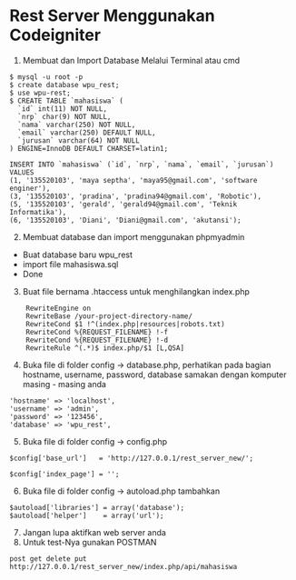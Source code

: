 # Rest Server Menggunakan Codeigniter 
1. Membuat dan Import Database Melalui Terminal atau cmd
```
$ mysql -u root -p
$ create database wpu_rest;
$ use wpu-rest;
$ CREATE TABLE `mahasiswa` (
  `id` int(11) NOT NULL,
  `nrp` char(9) NOT NULL,
  `nama` varchar(250) NOT NULL,
  `email` varchar(250) DEFAULT NULL,
  `jurusan` varchar(64) NOT NULL
) ENGINE=InnoDB DEFAULT CHARSET=latin1;

INSERT INTO `mahasiswa` (`id`, `nrp`, `nama`, `email`, `jurusan`) VALUES
(1, '135520103', 'maya septha', 'maya95@gmail.com', 'software enginer'),
(3, '135520103', 'pradina', 'pradina94@gmail.com', 'Robotic'),
(5, '135520103', 'gerald', 'gerald94@gmail.com', 'Teknik Informatika'),
(6, '135520103', 'Diani', 'Diani@gmail.com', 'akutansi');
```
2. Membuat database dan import menggunakan phpmyadmin
- Buat database baru wpu_rest
- import file mahasiswa.sql
- Done

3. Buat file bernama .htaccess untuk menghilangkan index.php
```
    RewriteEngine on
    RewriteBase /your-project-directory-name/
    RewriteCond $1 !^(index.php|resources|robots.txt)
    RewriteCond %{REQUEST_FILENAME} !-f
    RewriteCond %{REQUEST_FILENAME} !-d
    RewriteRule ^(.*)$ index.php/$1 [L,QSA]
```
4. Buka file di folder config -> database.php, perhatikan pada bagian hostname, username, password, database samakan dengan komputer masing - masing anda
```
'hostname' => 'localhost',
'username' => 'admin',
'password' => '123456',
'database' => 'wpu_rest',

```
5. Buka file di folder config -> config.php
```
$config['base_url']   = 'http://127.0.0.1/rest_server_new/';

$config['index_page'] = '';
```

6. Buka file di folder config -> autoload.php
tambahkan
```
$autoload['libraries'] = array('database');
$autoload['helper']    = array('url');
```
7. Jangan lupa aktifkan web server anda
8. Untuk test-Nya gunakan POSTMAN
```
post get delete put
http://127.0.0.1/rest_server_new/index.php/api/mahasiswa
```

